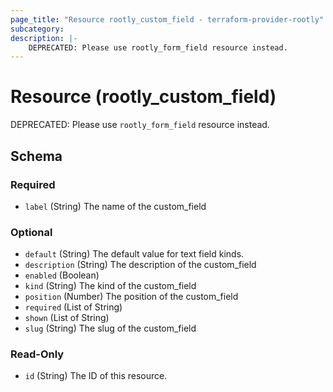 ```yaml
---
page_title: "Resource rootly_custom_field - terraform-provider-rootly"
subcategory:
description: |-
    DEPRECATED: Please use rootly_form_field resource instead.
---
```


# Resource (rootly_custom_field)

DEPRECATED: Please use `rootly_form_field` resource instead.



<!-- schema generated by tfplugindocs -->
## Schema

### Required

- `label` (String) The name of the custom_field

### Optional

- `default` (String) The default value for text field kinds.
- `description` (String) The description of the custom_field
- `enabled` (Boolean)
- `kind` (String) The kind of the custom_field
- `position` (Number) The position of the custom_field
- `required` (List of String)
- `shown` (List of String)
- `slug` (String) The slug of the custom_field

### Read-Only

- `id` (String) The ID of this resource.
